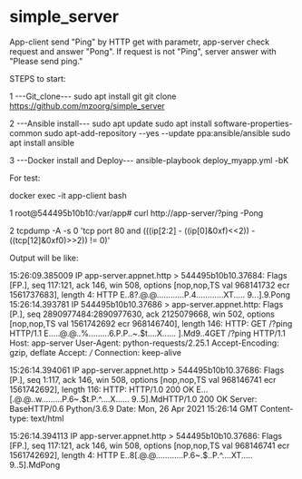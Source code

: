 # simple_server

App-client send "Ping" by HTTP get with parametr, app-server check request and answer "Pong".
If request is not "Ping", server answer with "Please send ping."

STEPS to start:

1 ---Git_clone---
sudo apt install git
git clone https://github.com/mzoorg/simple_server

2 ---Ansible install---
sudo apt update
sudo apt install software-properties-common
sudo apt-add-repository --yes --update ppa:ansible/ansible
sudo apt install ansible

3 ---Docker install and Deploy---
ansible-playbook deploy_myapp.yml -bK

For test:

docker exec -it app-client bash

1
root@544495b10b10:/var/app# curl http://app-server/?ping
-Pong

2
tcpdump -A -s 0 'tcp port 80 and (((ip[2:2] - ((ip[0]&0xf)<<2)) - ((tcp[12]&0xf0)>>2)) != 0)'

Output will be like:

15:26:09.385009 IP app-server.appnet.http > 544495b10b10.37684: Flags [FP.], seq 117:121, ack 146, win 508, options [nop,nop,TS val 968141732 ecr 1561737683], length 4: HTTP
E..8?.@.@............P.4............XT.....
9...].9.Pong
15:26:14.393781 IP 544495b10b10.37686 > app-server.appnet.http: Flags [P.], seq 2890977484:2890977630, ack 2125079668, win 502, options [nop,nop,TS val 1561742692 ecr 968146740], length 146: HTTP: GET /?ping HTTP/1.1
E.....@.@..%.........6.P.P..~.$t....X......
].Md9..4GET /?ping HTTP/1.1
Host: app-server
User-Agent: python-requests/2.25.1
Accept-Encoding: gzip, deflate
Accept: */*
Connection: keep-alive


15:26:14.394061 IP app-server.appnet.http > 544495b10b10.37686: Flags [P.], seq 1:117, ack 146, win 508, options [nop,nop,TS val 968146741 ecr 1561742692], length 116: HTTP: HTTP/1.0 200 OK
E...[.@.@..w.........P.6~.$t.P.^....X......
9..5].MdHTTP/1.0 200 OK
Server: BaseHTTP/0.6 Python/3.6.9
Date: Mon, 26 Apr 2021 15:26:14 GMT
Content-type: text/html


15:26:14.394113 IP app-server.appnet.http > 544495b10b10.37686: Flags [FP.], seq 117:121, ack 146, win 508, options [nop,nop,TS val 968146741 ecr 1561742692], length 4: HTTP
E..8[.@.@............P.6~.$..P.^....XT.....
9..5].MdPong
